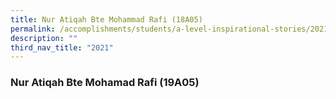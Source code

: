 ```yaml
---
title: Nur Atiqah Bte Mohammad Rafi (18A05)
permalink: /accomplishments/students/a-level-inspirational-stories/2021/atiqah/
description: ""
third_nav_title: "2021"
---
```

### **Nur Atiqah Bte Mohamad Rafi (19A05)**
